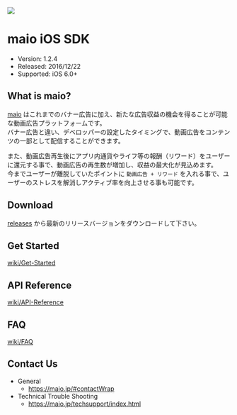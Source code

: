 ![](https://github.com/imobile-maio/maio-iOS-SDK/blob/wiki/doc/images/logo.png)

# maio iOS SDK
- Version: 1.2.4
- Released: 2016/12/22
- Supported: iOS 6.0+

## What is maio?
[maio](https://maio.jp/) はこれまでのバナー広告に加え、新たな広告収益の機会を得ることが可能な動画広告プラットフォームです。  
バナー広告と違い、デベロッパーの設定したタイミングで、動画広告をコンテンツの一部として配信することができます。

また、動画広告再生後にアプリ内通貨やライフ等の報酬（リワード）をユーザーに還元する事で、動画広告の再生数が増加し、収益の最大化が見込めます。  
今までユーザーが離脱していたポイントに `動画広告 + リワード` を入れる事で、ユーザーのストレスを解消しアクティブ率を向上させる事も可能です。  

## Download
[releases](https://github.com/imobile-maio/maio-iOS-SDK/releases) から最新のリリースバージョンをダウンロードして下さい。

## Get Started
[wiki/Get-Started](https://github.com/imobile-maio/maio-iOS-SDK/wiki/Get-Started)

## API Reference
[wiki/API-Reference](https://github.com/imobile-maio/maio-iOS-SDK/wiki/API-Reference)

## FAQ
[wiki/FAQ](https://github.com/imobile-maio/maio-iOS-SDK/wiki/FAQ)

## Contact Us
- General
  + https://maio.jp/#contactWrap
- Technical Trouble Shooting
  + https://maio.jp/techsupport/index.html
